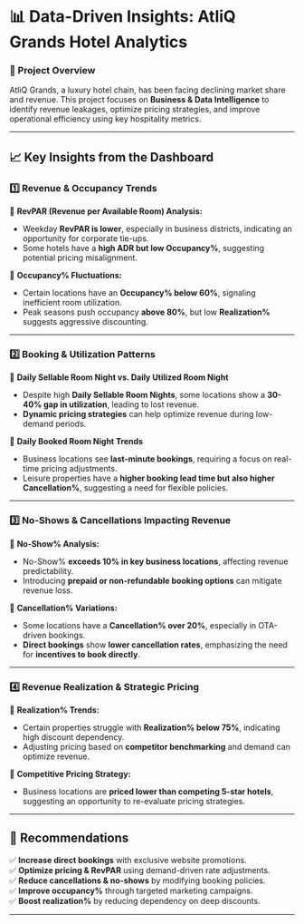 # 📊 Data-Driven Insights: AtliQ Grands Hotel Analytics

### 🚀 Project Overview
AtliQ Grands, a luxury hotel chain, has been facing declining market share and revenue. This project focuses on **Business & Data Intelligence** to identify revenue leakages, optimize pricing strategies, and improve operational efficiency using key hospitality metrics.

---

## 📈 Key Insights from the Dashboard

### **1️⃣ Revenue & Occupancy Trends**
🔹 **RevPAR (Revenue per Available Room) Analysis:**
   - Weekday **RevPAR is lower**, especially in business districts, indicating an opportunity for corporate tie-ups.
   - Some hotels have a **high ADR but low Occupancy%**, suggesting potential pricing misalignment.

🔹 **Occupancy% Fluctuations:**
   - Certain locations have an **Occupancy% below 60%**, signaling inefficient room utilization.
   - Peak seasons push occupancy **above 80%**, but low **Realization%** suggests aggressive discounting.

---

### **2️⃣ Booking & Utilization Patterns**
🔹 **Daily Sellable Room Night vs. Daily Utilized Room Night**
   - Despite high **Daily Sellable Room Nights**, some locations show a **30-40% gap in utilization**, leading to lost revenue.
   - **Dynamic pricing strategies** can help optimize revenue during low-demand periods.

🔹 **Daily Booked Room Night Trends**
   - Business locations see **last-minute bookings**, requiring a focus on real-time pricing adjustments.
   - Leisure properties have a **higher booking lead time but also higher Cancellation%**, suggesting a need for flexible policies.

---

### **3️⃣ No-Shows & Cancellations Impacting Revenue**
🔹 **No-Show% Analysis:**
   - No-Show% **exceeds 10% in key business locations**, affecting revenue predictability.
   - Introducing **prepaid or non-refundable booking options** can mitigate revenue loss.
    
🔹 **Cancellation% Variations:**
   - Some locations have a **Cancellation% over 20%**, especially in OTA-driven bookings.
   - **Direct bookings** show **lower cancellation rates**, emphasizing the need for **incentives to book directly**.

---

### **4️⃣ Revenue Realization & Strategic Pricing**
🔹 **Realization% Trends:**
   - Certain properties struggle with **Realization% below 75%**, indicating high discount dependency.
   - Adjusting pricing based on **competitor benchmarking** and demand can optimize revenue.

🔹 **Competitive Pricing Strategy:**
   - Business locations are **priced lower than competing 5-star hotels**, suggesting an opportunity to re-evaluate pricing strategies.

---

## 📢 Recommendations
✅ **Increase direct bookings** with exclusive website promotions.  
✅ **Optimize pricing & RevPAR** using demand-driven rate adjustments.  
✅ **Reduce cancellations & no-shows** by modifying booking policies.  
✅ **Improve occupancy%** through targeted marketing campaigns.  
✅ **Boost realization%** by reducing dependency on deep discounts.  

---

